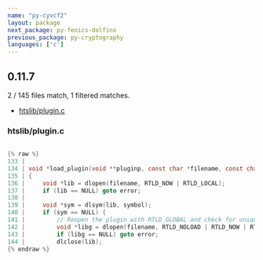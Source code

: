 ```yaml
---
name: "py-cyvcf2"
layout: package
next_package: py-fenics-dolfinx
previous_package: py-cryptography
languages: ['c']
---
```

## 0.11.7
2 / 145 files match, 1 filtered matches.

 - [htslib/plugin.c](#htslibpluginc)

### htslib/plugin.c

```c

{% raw %}
133 | 
134 | void *load_plugin(void **pluginp, const char *filename, const char *symbol)
135 | {
136 |     void *lib = dlopen(filename, RTLD_NOW | RTLD_LOCAL);
137 |     if (lib == NULL) goto error;
138 | 
139 |     void *sym = dlsym(lib, symbol);
140 |     if (sym == NULL) {
141 |         // Reopen the plugin with RTLD_GLOBAL and check for uniquified symbol
142 |         void *libg = dlopen(filename, RTLD_NOLOAD | RTLD_NOW | RTLD_GLOBAL);
143 |         if (libg == NULL) goto error;
144 |         dlclose(lib);
{% endraw %}

```